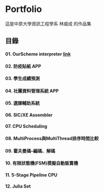 # Portfolio

這是中原大學資訊工程學系 林威成 的作品集

## 目錄
#### 01. OurScheme interpreter [link](https://github.com/flps4438/Portfolio/tree/main/OurScheme%20interpreter)
#### 02. 防疫貼紙 APP
#### 03. 學生成績預測
#### 04. 社團資料管理系統 APP
#### 05. 選課輔助系統
#### 06. SIC/XE Assembler
#### 07. CPU Scheduling
#### 08. MultiProcess與MultiThread排序時間比較
#### 09. 霍夫曼碼–編碼、解碼
#### 10. 有限狀態機(FSM)模擬自動販賣機
#### 11. 5-Stage Pipeline CPU
#### 12. Julia Set

